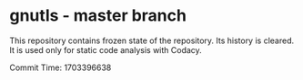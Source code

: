 # gnutls - master branch

This repository contains frozen state of the repository.
Its history is cleared. It is used only for static code
analysis with Codacy.

Commit Time: 1703396638